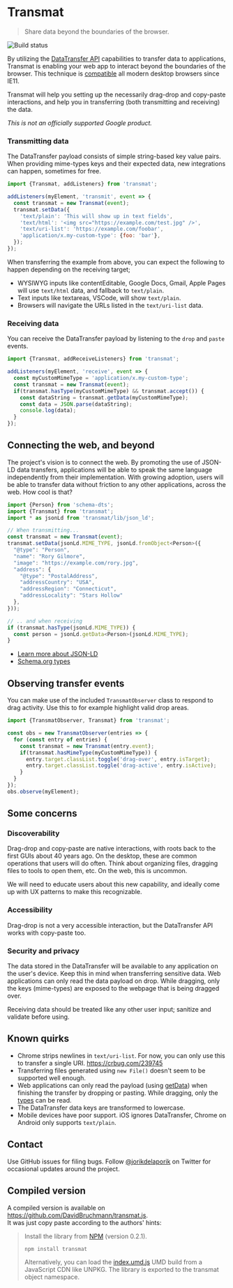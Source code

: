 # Transmat
> Share data beyond the boundaries of the browser.

![Build status](https://github.com/google/transmat/actions/workflows/node.js.yml/badge.svg)

By utilizing the [DataTransfer API](https://developer.mozilla.org/en-US/docs/Web/API/DataTransfer)
capabilities to transfer data to applications, Transmat is enabling your web app
to interact beyond the boundaries of the browser. This technique is
[compatible](https://caniuse.com/mdn-api_datatransfer_setdata) all modern
desktop browsers since IE11.

Transmat will help you setting up the necessarily drag-drop and copy-paste
interactions, and help you in transferring (both transmitting and receiving) the
data.

*This is not an officially supported Google product.*

### Transmitting data
The DataTransfer payload consists of simple string-based key value pairs. When
providing mime-types keys and their expected data, new integrations can happen,
sometimes for free.

```js
import {Transmat, addListeners} from 'transmat';

addListeners(myElement, 'transmit', event => {
  const transmat = new Transmat(event);
  transmat.setData({
    'text/plain': 'This will show up in text fields',
    'text/html': '<img src="https://example.com/test.jpg" />',
    'text/uri-list': 'https://example.com/foobar',
    'application/x.my-custom-type': {foo: 'bar'},
  });
});
```

When transferring the example from above, you can expect the following to happen
depending on the receiving target;

- WYSIWYG inputs like contentEditable, Google Docs, Gmail, Apple Pages will use
  `text/html` data, and fallback to `text/plain`.
- Text inputs like textareas, VSCode, will show `text/plain`.
- Browsers will navigate the URLs listed in the `text/uri-list` data.

### Receiving data
You can receive the DataTransfer payload by listening to the `drop` and `paste`
events.

```js
import {Transmat, addReceiveListeners} from 'transmat';

addListeners(myElement, 'receive', event => {
  const myCustomMimeType = 'application/x.my-custom-type';
  const transmat = new Transmat(event);
  if(transmat.hasType(myCustomMimeType) && transmat.accept()) {
    const dataString = transmat.getData(myCustomMimeType);
    const data = JSON.parse(dataString);
    console.log(data);
  }
});
```

## Connecting the web, and beyond
The project's vision is to connect the web. By promoting the use of JSON-LD data
transfers, applications will be able to speak the same language independently from
their implementation. With growing adoption, users will be able to transfer data
without friction to any other applications, across the web. How cool is that?

```js
import {Person} from 'schema-dts';
import {Transmat} from 'transmat';
import * as jsonLd from 'transmat/lib/json_ld';

// When transmitting...
const transmat = new Transmat(event);
transmat.setData(jsonLd.MIME_TYPE, jsonLd.fromObject<Person>({
  "@type": "Person",
  "name": "Rory Gilmore",
  "image": "https://example.com/rory.jpg",
  "address": {
    "@type": "PostalAddress",
    "addressCountry": "USA",
    "addressRegion": "Connecticut",
    "addressLocality": "Stars Hollow"
  },
}));

// .. and when receiving
if (transmat.hasType(jsonLd.MIME_TYPE)) {
  const person = jsonLd.getData<Person>(jsonLd.MIME_TYPE);
}
```

- [Learn more about JSON-LD](https://json-ld.org/)
- [Schema.org types](https://schema.org/Thing)

## Observing transfer events
You can make use of the included `TransmatObserver` class to respond to drag
activity. Use this to for example highlight valid drop areas.

```js
import {TransmatObserver, Transmat} from 'transmat';

const obs = new TransmatObserver(entries => {
  for (const entry of entries) {
    const transmat = new Transmat(entry.event);
    if(transmat.hasMimeType(myCustomMimeType)) {
      entry.target.classList.toggle('drag-over', entry.isTarget);
      entry.target.classList.toggle('drag-active', entry.isActive);
    }
  }
});
obs.observe(myElement);
```

## Some concerns
### Discoverability
Drag-drop and copy-paste are native interactions, with roots back to the first
GUIs about 40 years ago. On the desktop, these are common operations that users
will do often. Think about organizing files, dragging files to tools to open
them, etc. On the web, this is uncommon.

We will need to educate users about this new capability, and ideally come up
with UX patterns to make this recognizable.

### Accessibility
Drag-drop is not a very accessible interaction, but the DataTransfer API works
with copy-paste too.

### Security and privacy
The data stored in the DataTransfer will be available to any application on the
user's device. Keep this in mind when transferring sensitive data. Web
applications can only read the data payload on drop. While dragging, only the keys
(mime-types) are exposed to the webpage that is being dragged over.

Receiving data should be treated like any other user input; sanitize and
validate before using.

## Known quirks
- Chrome strips newlines in `text/uri-list`. For now, you can only use this to
  transfer a single URI. https://crbug.com/239745
- Transferring files generated using `new File()` doesn't seem to be supported
  well enough.
- Web applications can only read the payload (using
  [getData](https://developer.mozilla.org/en-US/docs/Web/API/DataTransfer/getData))
  when finishing the transfer by dropping or pasting. While dragging, only the
  [types](https://developer.mozilla.org/en-US/docs/Web/API/DataTransfer/types)
  can be read.
- The DataTransfer data keys are transformed to lowercase.
- Mobile devices have poor support. iOS ignores DataTransfer, Chrome on Android
  only supports `text/plain`.

## Contact
Use GitHub issues for filing bugs. Follow
[@jorikdelaporik](https://twitter.com/jorikdelaporik) on Twitter for occasional
updates around the project.

## Compiled version
A compiled version is available on https://github.com/DavidBruchmann/transmat.js.  
It was just copy paste according to the authors' hints:  

> 
> Install the library from [NPM](https://npmjs.com/transmat) (version 0.2.1).
> ```
> npm install transmat
> ```
> Alternatively, you can load the 
> [index.umd.js](https://unpkg.com/transmat/lib/index.umd.js) UMD build from a
> JavaScript CDN  like UNPKG. The library is exported to the transmat object 
> namespace.
>
